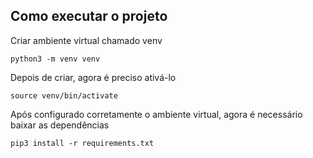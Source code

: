 ## Como executar o projeto

Criar ambiente virtual chamado venv

`python3 -m venv venv`

Depois de criar, agora é preciso ativá-lo

`source venv/bin/activate`

Após configurado corretamente o ambiente virtual, agora é necessário baixar as dependências

`pip3 install -r requirements.txt`